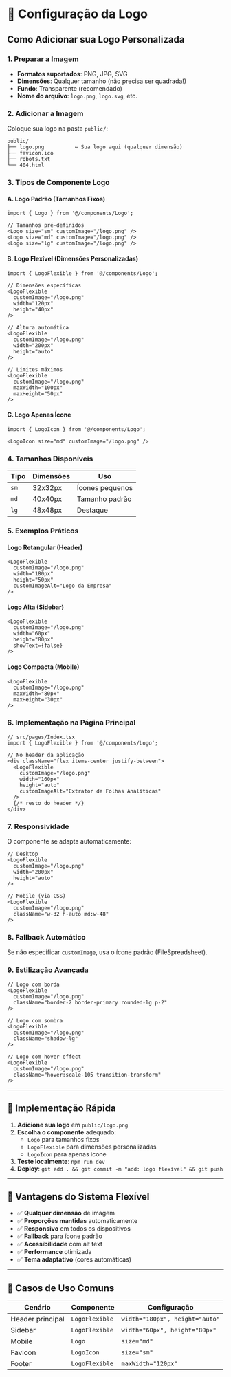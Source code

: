 # 🎨 Configuração da Logo

## Como Adicionar sua Logo Personalizada

### 1. **Preparar a Imagem**
- **Formatos suportados**: PNG, JPG, SVG
- **Dimensões**: Qualquer tamanho (não precisa ser quadrada!)
- **Fundo**: Transparente (recomendado)
- **Nome do arquivo**: `logo.png`, `logo.svg`, etc.

### 2. **Adicionar a Imagem**
Coloque sua logo na pasta `public/`:
```
public/
├── logo.png          ← Sua logo aqui (qualquer dimensão)
├── favicon.ico
├── robots.txt
└── 404.html
```

### 3. **Tipos de Componente Logo**

#### **A. Logo Padrão (Tamanhos Fixos)**
```tsx
import { Logo } from '@/components/Logo';

// Tamanhos pré-definidos
<Logo size="sm" customImage="/logo.png" />
<Logo size="md" customImage="/logo.png" />
<Logo size="lg" customImage="/logo.png" />
```

#### **B. Logo Flexível (Dimensões Personalizadas)**
```tsx
import { LogoFlexible } from '@/components/Logo';

// Dimensões específicas
<LogoFlexible 
  customImage="/logo.png" 
  width="120px"
  height="40px"
/>

// Altura automática
<LogoFlexible 
  customImage="/logo.png" 
  width="200px"
  height="auto"
/>

// Limites máximos
<LogoFlexible 
  customImage="/logo.png" 
  maxWidth="100px"
  maxHeight="50px"
/>
```

#### **C. Logo Apenas Ícone**
```tsx
import { LogoIcon } from '@/components/Logo';

<LogoIcon size="md" customImage="/logo.png" />
```

### 4. **Tamanhos Disponíveis**

| Tipo | Dimensões | Uso |
|------|-----------|-----|
| `sm` | 32x32px | Ícones pequenos |
| `md` | 40x40px | Tamanho padrão |
| `lg` | 48x48px | Destaque |

### 5. **Exemplos Práticos**

#### **Logo Retangular (Header)**
```tsx
<LogoFlexible 
  customImage="/logo.png" 
  width="180px"
  height="50px"
  customImageAlt="Logo da Empresa"
/>
```

#### **Logo Alta (Sidebar)**
```tsx
<LogoFlexible 
  customImage="/logo.png" 
  width="60px"
  height="80px"
  showText={false}
/>
```

#### **Logo Compacta (Mobile)**
```tsx
<LogoFlexible 
  customImage="/logo.png" 
  maxWidth="80px"
  maxHeight="30px"
/>
```

### 6. **Implementação na Página Principal**

```tsx
// src/pages/Index.tsx
import { LogoFlexible } from '@/components/Logo';

// No header da aplicação
<div className="flex items-center justify-between">
  <LogoFlexible 
    customImage="/logo.png" 
    width="160px"
    height="auto"
    customImageAlt="Extrator de Folhas Analíticas"
  />
  {/* resto do header */}
</div>
```

### 7. **Responsividade**

O componente se adapta automaticamente:

```tsx
// Desktop
<LogoFlexible 
  customImage="/logo.png" 
  width="200px"
  height="auto"
/>

// Mobile (via CSS)
<LogoFlexible 
  customImage="/logo.png" 
  className="w-32 h-auto md:w-48"
/>
```

### 8. **Fallback Automático**
Se não especificar `customImage`, usa o ícone padrão (FileSpreadsheet).

### 9. **Estilização Avançada**

```tsx
// Logo com borda
<LogoFlexible 
  customImage="/logo.png" 
  className="border-2 border-primary rounded-lg p-2"
/>

// Logo com sombra
<LogoFlexible 
  customImage="/logo.png" 
  className="shadow-lg"
/>

// Logo com hover effect
<LogoFlexible 
  customImage="/logo.png" 
  className="hover:scale-105 transition-transform"
/>
```

---

## 🚀 Implementação Rápida

1. **Adicione sua logo** em `public/logo.png`
2. **Escolha o componente** adequado:
   - `Logo` para tamanhos fixos
   - `LogoFlexible` para dimensões personalizadas
   - `LogoIcon` para apenas ícone
3. **Teste localmente**: `npm run dev`
4. **Deploy**: `git add . && git commit -m "add: logo flexível" && git push`

---

## 📝 Vantagens do Sistema Flexível

- ✅ **Qualquer dimensão** de imagem
- ✅ **Proporções mantidas** automaticamente
- ✅ **Responsivo** em todos os dispositivos
- ✅ **Fallback** para ícone padrão
- ✅ **Acessibilidade** com alt text
- ✅ **Performance** otimizada
- ✅ **Tema adaptativo** (cores automáticas)

---

## 🎯 Casos de Uso Comuns

| Cenário | Componente | Configuração |
|---------|------------|--------------|
| Header principal | `LogoFlexible` | `width="180px", height="auto"` |
| Sidebar | `LogoFlexible` | `width="60px", height="80px"` |
| Mobile | `Logo` | `size="md"` |
| Favicon | `LogoIcon` | `size="sm"` |
| Footer | `LogoFlexible` | `maxWidth="120px"` | 